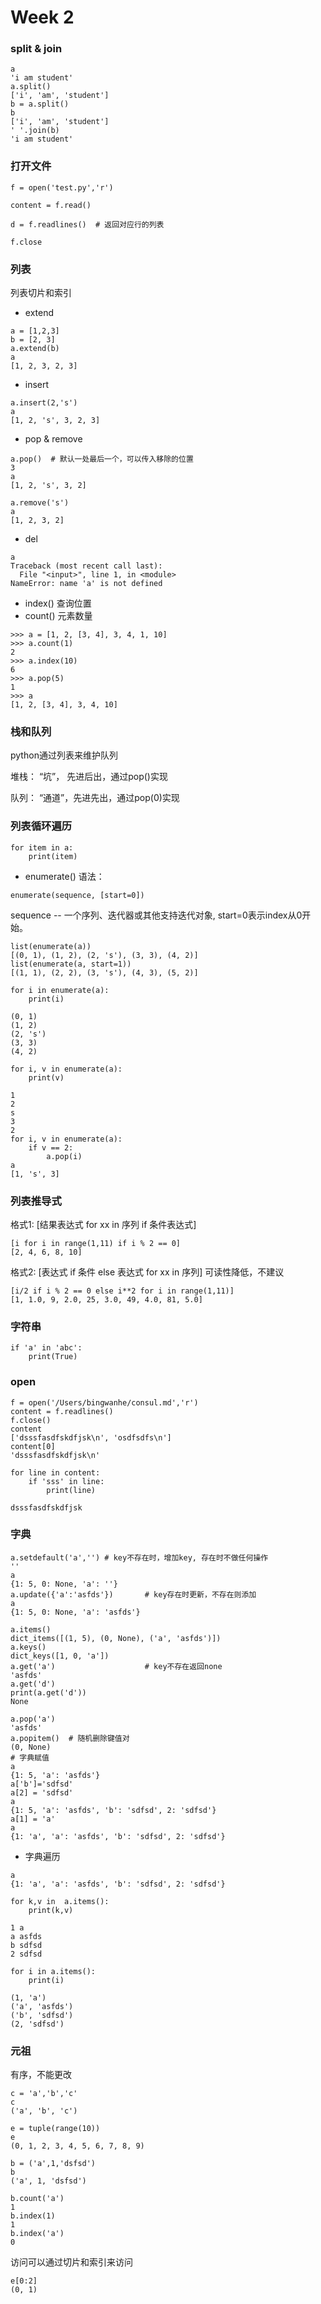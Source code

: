 # Week 2

### split & join
```
a
'i am student'
a.split()
['i', 'am', 'student']
b = a.split()
b
['i', 'am', 'student']
' '.join(b)
'i am student'
```
### 打开文件
```
f = open('test.py','r')

content = f.read()

d = f.readlines()  # 返回对应行的列表

f.close

```

### 列表
列表切片和索引

- extend
```
a = [1,2,3]
b = [2, 3]
a.extend(b)
a
[1, 2, 3, 2, 3]

```
- insert
```
a.insert(2,'s')
a
[1, 2, 's', 3, 2, 3]
```
- pop & remove
```
a.pop()  # 默认一处最后一个，可以传入移除的位置
3
a
[1, 2, 's', 3, 2]

a.remove('s')
a
[1, 2, 3, 2]
```
- del
```
a
Traceback (most recent call last):
  File "<input>", line 1, in <module>
NameError: name 'a' is not defined
```
- index() 查询位置
- count() 元素数量
```
>>> a = [1, 2, [3, 4], 3, 4, 1, 10]
>>> a.count(1)
2
>>> a.index(10)
6
>>> a.pop(5)
1
>>> a
[1, 2, [3, 4], 3, 4, 10]
```

### 栈和队列
python通过列表来维护队列

堆栈： “坑”， 先进后出，通过pop()实现

队列： “通道”，先进先出，通过pop(0)实现

### 列表循环遍历
```
for item in a:
    print(item)
```

- enumerate()
语法：
```
enumerate(sequence, [start=0])
```
sequence -- 一个序列、迭代器或其他支持迭代对象, start=0表示index从0开始。
```
list(enumerate(a))
[(0, 1), (1, 2), (2, 's'), (3, 3), (4, 2)]
list(enumerate(a, start=1))
[(1, 1), (2, 2), (3, 's'), (4, 3), (5, 2)]
```
```
for i in enumerate(a):
	print(i)

(0, 1)
(1, 2)
(2, 's')
(3, 3)
(4, 2)
```

```
for i, v in enumerate(a):
	print(v)
	
1
2
s
3
2
for i, v in enumerate(a):
	if v == 2:
		a.pop(i)
a
[1, 's', 3]
```
### 列表推导式
格式1: [结果表达式 for xx in 序列 if 条件表达式]
```
[i for i in range(1,11) if i % 2 == 0]
[2, 4, 6, 8, 10]
```
格式2: [表达式 if 条件 else 表达式 for xx in 序列]  可读性降低，不建议
```
[i/2 if i % 2 == 0 else i**2 for i in range(1,11)]
[1, 1.0, 9, 2.0, 25, 3.0, 49, 4.0, 81, 5.0]
```

### 字符串
```
if 'a' in 'abc':
	print(True)
```
### open
```
f = open('/Users/bingwanhe/consul.md','r')
content = f.readlines()
f.close()
content
['dsssfasdfskdfjsk\n', 'osdfsdfs\n']
content[0]
'dsssfasdfskdfjsk\n'
```
```
for line in content:
	if 'sss' in line:
		print(line)

dsssfasdfskdfjsk
```
### 字典
```
a.setdefault('a','') # key不存在时，增加key, 存在时不做任何操作
''
a
{1: 5, 0: None, 'a': ''}
a.update({'a':'asfds'})       # key存在时更新，不存在则添加
a
{1: 5, 0: None, 'a': 'asfds'}

a.items()
dict_items([(1, 5), (0, None), ('a', 'asfds')])
a.keys()
dict_keys([1, 0, 'a'])
a.get('a')                    # key不存在返回none
'asfds'
a.get('d')
print(a.get('d'))
None

a.pop('a')
'asfds'
a.popitem()  # 随机删除键值对
(0, None)
# 字典赋值
a
{1: 5, 'a': 'asfds'}
a['b']='sdfsd'
a[2] = 'sdfsd'
a
{1: 5, 'a': 'asfds', 'b': 'sdfsd', 2: 'sdfsd'}
a[1] = 'a'
a
{1: 'a', 'a': 'asfds', 'b': 'sdfsd', 2: 'sdfsd'}
```
- 字典遍历
```
a
{1: 'a', 'a': 'asfds', 'b': 'sdfsd', 2: 'sdfsd'}

for k,v in  a.items():
	print(k,v)
	
1 a
a asfds
b sdfsd
2 sdfsd

for i in a.items():
	print(i)
	
(1, 'a')
('a', 'asfds')
('b', 'sdfsd')
(2, 'sdfsd')
```

### 元祖
有序，不能更改
```
c = 'a','b','c'
c
('a', 'b', 'c')

e = tuple(range(10))
e
(0, 1, 2, 3, 4, 5, 6, 7, 8, 9)

b = ('a',1,'dsfsd')
b
('a', 1, 'dsfsd')

b.count('a')
1
b.index(1)
1
b.index('a')
0
```
 访问可以通过切片和索引来访问
```
e[0:2]
(0, 1)
```

